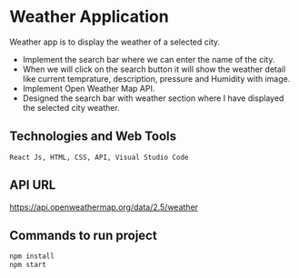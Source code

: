 # Weather Application
   Weather app is to display the weather of a selected city.
   <ul>
  <li>Implement the search bar where we can enter the name of the city.</li>
  <li>When we will click on the search button it will show the weather detail like current temprature, description, pressure and Humidity with image.</li>
  <li>Implement Open Weather Map API.</li>
  <li>Designed the search bar with weather section where I have displayed the selected city weather.</li>
  </ul>
  
## Technologies and Web Tools
    React Js, HTML, CSS, API, Visual Studio Code

## API URL
https://api.openweathermap.org/data/2.5/weather

## Commands to run project 
```jsx
npm install 
npm start
```
